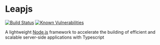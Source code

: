 # Leapjs

[![Build Status](https://travis-ci.org/WekanCompany/leapjs.svg?branch=master)](https://travis-ci.org/WekanCompany/leapjs)
[![Known Vulnerabilities](https://snyk.io/test/github/WekanCompany/leapjs/badge.svg)](https://snyk.io/test/github/WekanCompany/leapjs)

A lightweight <a href="http://nodejs.org" target="_blank">Node.js</a> framework to accelerate the building of efficient and scalable server-side applications with Typescript
